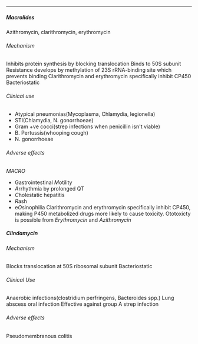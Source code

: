 ___

##### Macrolides
Azithromycin, clarithromycin, erythromycin

###### Mechanism
Inhibits protein synthesis by blocking translocation
Binds to 50S subunit
Resistance develops by methylation of 23S rRNA-binding site which prevents binding
Clarithromycin and erythromycin specifically inhibit CP450
Bacteriostatic
###### Clinical use
- Atypical pneumonias(Mycoplasma, Chlamydia, legionella)
- STI(Chlamydia, N. gonorrhoeae)
- Gram +ve cocci(strep infections when penicillin isn't viable)
- B. Pertussis(whooping cough)
- N. gonorrhoeae
###### Adverse effects
*MACRO* 
- Gastrointestinal *M*otility
- *A*rrhythmia by prolonged QT
- *C*holestatic hepatitis
- *R*ash
- e*O*sinophilia
Clarithromycin and erythromycin specifically inhibit CP450, making P450 metabolized drugs more likely to cause toxicity.
Ototoxicty is possible from *Erythromycin* and *Azithromycin*
##### Clindamycin
###### Mechanism
Blocks translocation at 50S ribosomal subunit
Bacteriostatic
###### Clinical Use
Anaerobic infections(clostridium perfringens, Bacteroides spp.)
Lung abscess
oral infection
Effective against group A strep infection
###### Adverse effects
Pseudomembranous colitis
